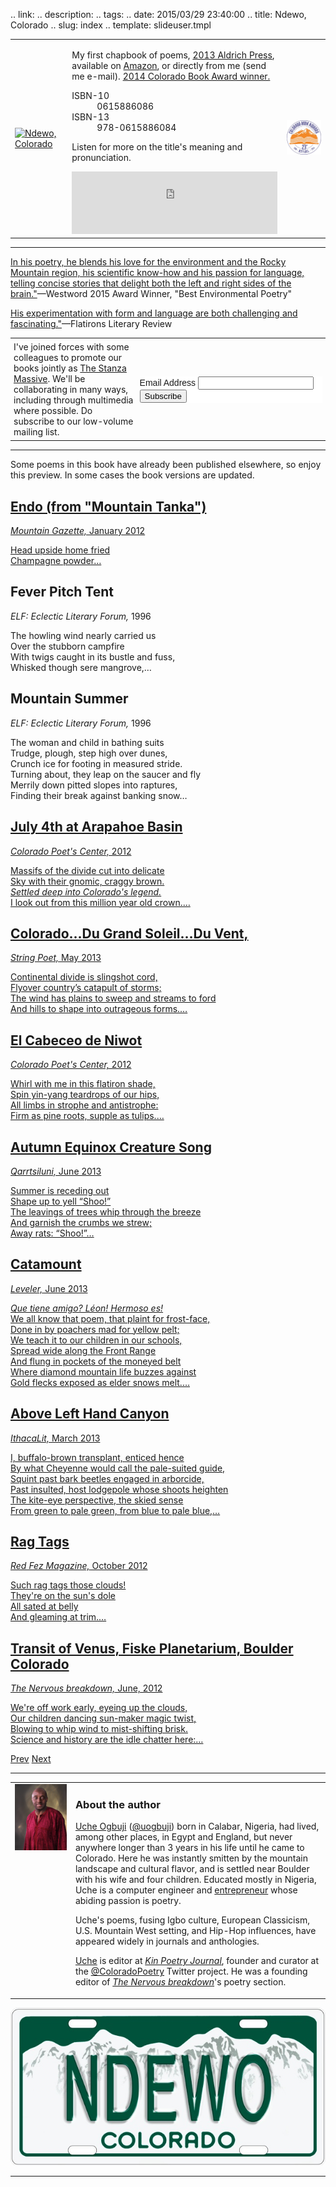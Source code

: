 .. link: 
.. description: 
.. tags: 
.. date: 2015/03/29 23:40:00
.. title: Ndewo, Colorado
.. slug: index
.. template: slideuser.tmpl

<table>
    <tr>
        <td>
          <a href="http://www.amazon.com/Ndewo-Colorado-Uche-Ogbuji/dp/0615886086/"><img src="http://ecx.images-amazon.com/images/I/41ohghCnkxL._SY344_BO1,204,203,200_.jpg" title="Ndewo, Colorado"></a>
        </td>
        <td>
        <!--
          <p><u>Ndewo, Colorado</u> (<a href="http://kelsaybooks.com/">Aldrich Press</a>, 2013) is a collection of my poems, available on <a href="http://www.amazon.com/Ndewo-Colorado-Uche-Ogbuji/dp/0615886086/">Amazon</a>.</p>
        -->
          <p>My first chapbook of poems, <a href="http://astore.amazon.com/kelsbook-20/detail/0615886086">2013 Aldrich Press</a>, available on <a href="http://www.amazon.com/Ndewo-Colorado-Uche-Ogbuji/dp/0615886086/">Amazon</a>, or directly from me (send me e-mail). <a href="http://coloradohumanities.org/content/2014-colorado-book-awards">2014 Colorado Book Award winner.</a></p>
          <dl>
            <dt>ISBN-10</dt><dd>0615886086</dd>
            <dt>ISBN-13</dt><dd>978-0615886084</dd>
          </dl>
          <p>Listen for more on the title's meaning and pronunciation.</p>
          <iframe width="100%" height="100" scrolling="no" frameborder="no" src="https://w.soundcloud.com/player/?url=https%3A//api.soundcloud.com/tracks/117944907&amp;color=04533c&amp;auto_play=false&amp;show_artwork=false"></iframe>
        </td>
        <td>
          <a href="http://coloradohumanities.org/content/2014-colorado-book-awards"><img src="/img/cba2014logo_transparent.png" title="2014 Colorado Book Award winner"></a>
        </td>
    </tr>
</table>

----

<p>
<!--
	See also: http://www.westword.com/best-of/2015/arts-and-entertainment
-->
	<a href="http://www.westword.com/best-of/2015/arts-and-entertainment/best-environmental-poetry-6611142">In his poetry, he blends his love for the environment and the Rocky Mountain region, his scientific know-how and his passion for language, telling concise stories that delight both the left and right sides of the brain."</a>—Westword 2015 Award Winner, "Best Environmental Poetry"
</p>
<p>
	<a href="http://www.flatironsliteraryreview.com/2014/06/24/congratulations-2014-colorado-book-award-winners/">His experimentation with form and language are both challenging and fascinating."</a>—Flatirons Literary Review
</p>

<table>
    <tr>
        <td style="width: 40%; padding: 5px;">I've joined forces with some colleagues to promote our books jointly as <a href="http://stanzamassive.tumblr.com/">The Stanza Massive</a>. We'll be collaborating in many ways, including through multimedia where possible. Do subscribe to our low-volume mailing list.
        </td>
        <td style="padding: 5px;">
<!-- Begin MailChimp Signup Form -->
<link href="//cdn-images.mailchimp.com/embedcode/classic-081711.css" rel="stylesheet" type="text/css">
<style type="text/css">
  #mc_embed_signup{background:#fff; clear:left; font:14px Helvetica,Arial,sans-serif; }
  /* Add your own MailChimp form style overrides in your site stylesheet or in this style block.
     We recommend moving this block and the preceding CSS link to the HEAD of your HTML file. */
</style>
<div id="mc_embed_signup">
<form action="http://tumblr.us3.list-manage1.com/subscribe/post?u=5c731e3eac6f69dd06cc96f4c&amp;id=76abcb093f" method="post" id="mc-embedded-subscribe-form" name="mc-embedded-subscribe-form" class="validate" target="_blank" novalidate>
<div class="mc-field-group">
  <label for="mce-EMAIL">Email Address</label>
  <input type="email" value="" name="EMAIL" class="required email" id="mce-EMAIL">
</div>
  <div id="mce-responses" class="clear">
    <div class="response" id="mce-error-response" style="display:none"></div>
    <div class="response" id="mce-success-response" style="display:none"></div>
  </div>  <div class="clear"><input type="submit" value="Subscribe" name="subscribe" id="mc-embedded-subscribe" class="button"></div>
</form>
</div>
        </td>
    </tr>
</table>

----

Some poems in this book have already been published elsewhere, so enjoy this preview. In some cases the book versions are updated.

<!---->
<div  class="cycle-slideshow slide-right"
      data-cycle-slides="> section"
      data-cycle-fx="scrollHorz"
      data-cycle-pause-on-hover="true"
      data-cycle-speed="4000"
      data-cycle-auto-height="calc"
      data-cycle-pager=".cycle-pager"
      data-cycle-prev="#prev"
      data-cycle-next="#next"
  >
  <!-- see: http://jquery.malsup.com/cycle2/demo/non-image.php -->
    <section>
      <a href="http://www.mountaingazette.com/mountain-culture/poetry/way-of-the-mountain-185/">
      <h2>Endo (from "Mountain Tanka")</h2>
      <p class="source"><cite>Mountain Gazette,</cite> January 2012</p>
      <p class="stanza">Head upside home fried<br>
Champagne powder…
      </p>
      </a>
    </section>
    <section>
      <h2>Fever Pitch Tent</h2>
      <p class="source"><cite>ELF: Eclectic Literary Forum,</cite> 1996</p>
      <p class="stanza">The howling wind nearly carried us<br>
Over the stubborn campfire<br>
With twigs caught in its bustle and fuss,<br>
Whisked though sere mangrove,&hellip;
      </p>
    </section>
    <section>
      <h2>Mountain Summer</h2>
      <p class="source"><cite>ELF: Eclectic Literary Forum,</cite> 1996</p>
      <p class="stanza">The woman and child in bathing suits<br>
Trudge, plough, step high over dunes,<br>
Crunch ice for footing in measured stride.<br>
Turning about, they leap on the saucer and fly<br>
Merrily down pitted slopes into raptures,<br>
Finding their break against banking snow&hellip;
      </p>
    </section>
    <section>
      <a href="http://www.coloradopoetscenter.org/poets/ogbuji_uche/july4.html">
      <h2>July 4th at Arapahoe Basin</h2>
      <p class="source"><cite>Colorado Poet's Center,</cite> 2012</p>
      <p class="stanza">Massifs of the divide cut into delicate<br>
Sky with their gnomic, craggy brown.<br>
<i>Settled deep into Colorado's legend.</i><br>
I look out from this million year old crown.&hellip;
      </p>
      </a>
    </section>
    <section>
      <a href="http://www.stringpoet.com/2013/05/5-uche-ogbuji/">
      <h2>Colorado&hellip;Du Grand Soleil&hellip;Du Vent,</h2>
      <p class="source"><cite>String Poet,</cite> May 2013</p>
      <p class="stanza">Continental divide is slingshot cord,<br>
Flyover country’s catapult of storms;<br>
The wind has plains to sweep and streams to ford<br>
And hills to shape into outrageous forms.&hellip;
      </p>
      </a>
    </section>
    <section>
      <a href="http://www.coloradopoetscenter.org/poets/ogbuji_uche/cabeceo.html">
      <h2>El Cabeceo de Niwot</h2>
      <p class="source"><cite>Colorado Poet's Center,</cite> 2012</p>
      <p class="stanza">Whirl with me in this flatiron shade,<br>
Spin yin-yang teardrops of our hips,<br>
All limbs in strophe and antistrophe:<br>
Firm as pine roots, supple as tulips.&hellip;
      </p>
      </a>
    </section>
    <section>
      <a href="http://qarrtsiluni.com/2013/05/28/autumn-equinox-creature-song/">
      <h2>Autumn Equinox Creature Song</h2>
      <p class="source"><cite>Qarrtsiluni,</cite> June 2013</p>
      <p class="stanza">Summer is receding out<br>
Shape up to yell &ldquo;Shoo!&rdquo;<br>
The leavings of trees whip through the breeze<br>
And garnish the crumbs we strew;<br>
Away rats: &ldquo;Shoo!&rdquo;&hellip;
      </p>
      </a>
    </section>
    <section>
      <a href="http://www.levelerpoetry.com/catamount-levelheaded/">
      <h2>Catamount</h2>
      <p class="source"><cite>Leveler,</cite> June 2013</p>
      <p class="stanza"><i>Que tiene amigo? L&eacute;on! Hermoso es!</i><br>
We all know that poem, that plaint for frost-face,<br>
Done in by poachers mad for yellow pelt;<br>
We teach it to our children in our schools,<br>
Spread wide along the Front Range<br>
And flung in pockets of the moneyed belt<br>
Where diamond mountain life buzzes against<br>
Gold flecks exposed as elder snows melt.&hellip;
      </p>
      </a>
    </section>
    <section>
      <a href="http://ithacalit.com/uche-ogbuji1.html">
      <h2>Above Left Hand Canyon</h2>
      <p class="source"><cite>IthacaLit,</cite> March 2013</p>
      <p class="stanza">I, buffalo-brown transplant, enticed hence<br>
By what Cheyenne would call the pale-suited guide,<br>
Squint past bark beetles engaged in arborcide,<br>
Past insulted, host lodgepole whose shoots heighten<br>
The kite-eye perspective, the skied sense<br>
From green to pale green, from blue to pale blue,&hellip;
      </p>
      </a>
    </section>
    <section>
      <a href="http://www.redfez.net/poetry/1714">
      <h2>Rag Tags</h2>
      <p class="source"><cite>Red Fez Magazine,</cite> October 2012</p>
      <p class="stanza">Such rag tags those clouds!<br>
They're on the sun's dole<br>
All sated at belly<br>
And gleaming at trim.&hellip;
      </p>
      </a>
    </section>
    <section>
      <a href="http://www.thenervousbreakdown.com/uogbuji/2012/06/transit-of-venus-boulder-2012/">
      <h2>Transit of Venus, Fiske Planetarium, Boulder Colorado</h2>
      <p class="source"><cite>The Nervous breakdown,</cite> June, 2012</p>
      <p class="stanza">We're off work early, eyeing up the clouds,<br>
Our children dancing sun-maker magic twist,<br>
Blowing to whip wind to mist-shifting brisk.<br>
Science and history are the idle chatter here:&hellip;
      </p>
      </a>
    </section>
<!--
…-->
</div>

<div class="center cycle-prevnext">
    <a href=# id="prev">Prev</a> 
    <a href=# id="next">Next</a>
</div>
<div class="cycle-pager"></div>

<!-- 
 style="max-width: 150%;"
 -->

---

<table>
    <tr>
        <td valign="top">
          <img src="/img/Uche-by-Hedman.jpg" title="Uche Ogbuji">
        </td>
        <td>
        	<h3>About the author</h3>
        	<p><a href="http://uche.ogbuji.net/">Uche Ogbuji</a> (<a href="http://twitter.com/uogbuji">@uogbuji</a>) born in Calabar, Nigeria, had lived, among other places, in Egypt and England, but never anywhere longer than 3 years in his life until he came to Colorado. Here he was instantly smitten by the mountain landscape and cultural flavor, and is settled near Boulder with his wife and four children. Educated mostly in Nigeria, Uche is a computer engineer and <a href="http://zepheira.com/">entrepreneur</a>  whose abiding passion is poetry.</p>
        	<p>Uche's poems, fusing Igbo culture, European Classicism, U.S. Mountain West setting, and Hip-Hop influences, have appeared widely in journals and anthologies.</p>
        	<p><a href="https://www.amazon.com/author/uogbuji">Uche</a> is editor at <em><a href="http://wearekin.org/">Kin Poetry Journal</a></em>, founder and curator at the <a href="http://twitter.com/ColoradoPoetry">@ColoradoPoetry</a> Twitter project. He was a founding editor of <em><a href="http://www.thenervousbreakdown.com/">The Nervous breakdown</a></em>'s poetry section.</p>
        </td>
    </tr>
</table>

<!--
![Ndewo, Colorado](/img/NdewoColoradoPlate.jpg)
-->

<img class="center" src="/img/NdewoColoradoPlate.jpg" title="Ndewo, Colorado">


<!-- Script from MailChimp Signup Form -->
<script type="text/javascript">
var fnames = new Array();var ftypes = new Array();fnames[0]='EMAIL';ftypes[0]='email';fnames[1]='FNAME';ftypes[1]='text';fnames[2]='LNAME';ftypes[2]='text';
try {
    var jqueryLoaded=jQuery;
    jqueryLoaded=true;
} catch(err) {
    var jqueryLoaded=false;
}
var head= document.getElementsByTagName('head')[0];
if (!jqueryLoaded) {
    var script = document.createElement('script');
    script.type = 'text/javascript';
    script.src = '//ajax.googleapis.com/ajax/libs/jquery/1.4.4/jquery.min.js';
    head.appendChild(script);
    if (script.readyState && script.onload!==null){
        script.onreadystatechange= function () {
              if (this.readyState == 'complete') mce_preload_check();
        }    
    }
}

var err_style = '';
try{
    err_style = mc_custom_error_style;
} catch(e){
    err_style = '#mc_embed_signup input.mce_inline_error{border-color:#6B0505;} #mc_embed_signup div.mce_inline_error{margin: 0 0 1em 0; padding: 5px 10px; background-color:#6B0505; font-weight: bold; z-index: 1; color:#fff;}';
}
var head= document.getElementsByTagName('head')[0];
var style= document.createElement('style');
style.type= 'text/css';
if (style.styleSheet) {
  style.styleSheet.cssText = err_style;
} else {
  style.appendChild(document.createTextNode(err_style));
}
head.appendChild(style);
setTimeout('mce_preload_check();', 250);

var mce_preload_checks = 0;
function mce_preload_check(){
    if (mce_preload_checks>40) return;
    mce_preload_checks++;
    try {
        var jqueryLoaded=jQuery;
    } catch(err) {
        setTimeout('mce_preload_check();', 250);
        return;
    }
    var script = document.createElement('script');
    script.type = 'text/javascript';
    script.src = 'http://downloads.mailchimp.com/js/jquery.form-n-validate.js';
    head.appendChild(script);
    try {
        var validatorLoaded=jQuery("#fake-form").validate({});
    } catch(err) {
        setTimeout('mce_preload_check();', 250);
        return;
    }
    mce_init_form();
}
function mce_init_form(){
    jQuery(document).ready( function($) {
      var options = { errorClass: 'mce_inline_error', errorElement: 'div', onkeyup: function(){}, onfocusout:function(){}, onblur:function(){}  };
      var mce_validator = $("#mc-embedded-subscribe-form").validate(options);
      $("#mc-embedded-subscribe-form").unbind('submit');//remove the validator so we can get into beforeSubmit on the ajaxform, which then calls the validator
      options = { url: 'http://tumblr.us3.list-manage1.com/subscribe/post-json?u=5c731e3eac6f69dd06cc96f4c&id=76abcb093f&c=?', type: 'GET', dataType: 'json', contentType: "application/json; charset=utf-8",
                    beforeSubmit: function(){
                        $('#mce_tmp_error_msg').remove();
                        $('.datefield','#mc_embed_signup').each(
                            function(){
                                var txt = 'filled';
                                var fields = new Array();
                                var i = 0;
                                $(':text', this).each(
                                    function(){
                                        fields[i] = this;
                                        i++;
                                    });
                                $(':hidden', this).each(
                                    function(){
                                        var bday = false;
                                        if (fields.length == 2){
                                            bday = true;
                                            fields[2] = {'value':1970};//trick birthdays into having years
                                        }
                                      if ( fields[0].value=='MM' && fields[1].value=='DD' && (fields[2].value=='YYYY' || (bday && fields[2].value==1970) ) ){
                                        this.value = '';
                      } else if ( fields[0].value=='' && fields[1].value=='' && (fields[2].value=='' || (bday && fields[2].value==1970) ) ){
                                        this.value = '';
                      } else {
                          if (/\[day\]/.test(fields[0].name)){
                                              this.value = fields[1].value+'/'+fields[0].value+'/'+fields[2].value;                         
                          } else {
                                              this.value = fields[0].value+'/'+fields[1].value+'/'+fields[2].value;
                                          }
                                      }
                                    });
                            });
                        $('.phonefield-us','#mc_embed_signup').each(
                            function(){
                                var fields = new Array();
                                var i = 0;
                                $(':text', this).each(
                                    function(){
                                        fields[i] = this;
                                        i++;
                                    });
                                $(':hidden', this).each(
                                    function(){
                                        if ( fields[0].value.length != 3 || fields[1].value.length!=3 || fields[2].value.length!=4 ){
                                        this.value = '';
                      } else {
                          this.value = 'filled';
                                      }
                                    });
                            });
                        return mce_validator.form();
                    }, 
                    success: mce_success_cb
                };
      $('#mc-embedded-subscribe-form').ajaxForm(options);
      
      
    });
}
function mce_success_cb(resp){
    $('#mce-success-response').hide();
    $('#mce-error-response').hide();
    if (resp.result=="success"){
        $('#mce-'+resp.result+'-response').show();
        $('#mce-'+resp.result+'-response').html(resp.msg);
        $('#mc-embedded-subscribe-form').each(function(){
            this.reset();
      });
    } else {
        var index = -1;
        var msg;
        try {
            var parts = resp.msg.split(' - ',2);
            if (parts[1]==undefined){
                msg = resp.msg;
            } else {
                i = parseInt(parts[0]);
                if (i.toString() == parts[0]){
                    index = parts[0];
                    msg = parts[1];
                } else {
                    index = -1;
                    msg = resp.msg;
                }
            }
        } catch(e){
            index = -1;
            msg = resp.msg;
        }
        try{
            if (index== -1){
                $('#mce-'+resp.result+'-response').show();
                $('#mce-'+resp.result+'-response').html(msg);            
            } else {
                err_id = 'mce_tmp_error_msg';
                html = '<div id="'+err_id+'" style="'+err_style+'"> '+msg+'</div>';
                
                var input_id = '#mc_embed_signup';
                var f = $(input_id);
                if (ftypes[index]=='address'){
                    input_id = '#mce-'+fnames[index]+'-addr1';
                    f = $(input_id).parent().parent().get(0);
                } else if (ftypes[index]=='date'){
                    input_id = '#mce-'+fnames[index]+'-month';
                    f = $(input_id).parent().parent().get(0);
                } else {
                    input_id = '#mce-'+fnames[index];
                    f = $().parent(input_id).get(0);
                }
                if (f){
                    $(f).append(html);
                    $(input_id).focus();
                } else {
                    $('#mce-'+resp.result+'-response').show();
                    $('#mce-'+resp.result+'-response').html(msg);
                }
            }
        } catch(e){
            $('#mce-'+resp.result+'-response').show();
            $('#mce-'+resp.result+'-response').html(msg);
        }
    }
}

</script>
<!--End mc_embed_signup-->

---

<!-- é = &eacute; -->

<!--         <td><a href=""><img src="" title=""></a></td>
 -->
